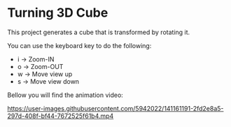 # Turning 3D Cube

This project generates a cube that is transformed by rotating it.

You can use the keyboard key to do the following:
- i -> Zoom-IN
- o -> Zoom-OUT
- w -> Move view up
- s -> Move view down  

Bellow you will find the animation video:   

https://user-images.githubusercontent.com/5942022/141161191-2fd2e8a5-297d-408f-bf44-7672525f61b4.mp4

